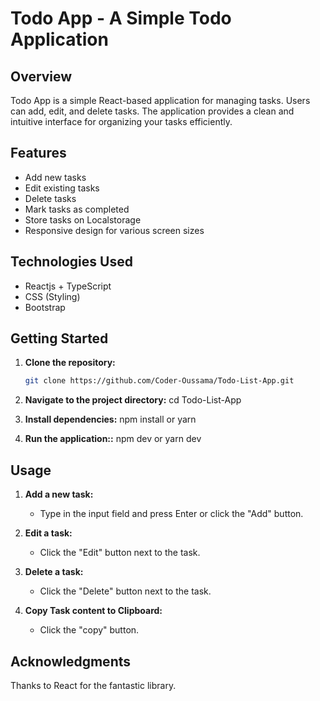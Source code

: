 # Todo App - A Simple Todo Application

## Overview

Todo App is a simple React-based application for managing tasks. Users can add, edit, and delete tasks. The application provides a clean and intuitive interface for organizing your tasks efficiently.

## Features

- Add new tasks
- Edit existing tasks
- Delete tasks
- Mark tasks as completed
- Store tasks on Localstorage
- Responsive design for various screen sizes

## Technologies Used

- Reactjs + TypeScript
- CSS (Styling)
- Bootstrap


## Getting Started

1. **Clone the repository:**

   ```bash
   git clone https://github.com/Coder-Oussama/Todo-List-App.git

2. **Navigate to the project directory:**
   cd Todo-List-App

3. **Install dependencies:**
   npm install or yarn

4. **Run the application::**
   npm dev or yarn dev


## Usage

1. **Add a new task:**
   - Type in the input field and press Enter or click the "Add" button.

2. **Edit a task:**
   - Click the "Edit" button next to the task.

3. **Delete a task:**
   - Click the "Delete" button next to the task.

4. **Copy Task content to Clipboard:**
   - Click the "copy" button.


## Acknowledgments

Thanks to React for the fantastic library.
